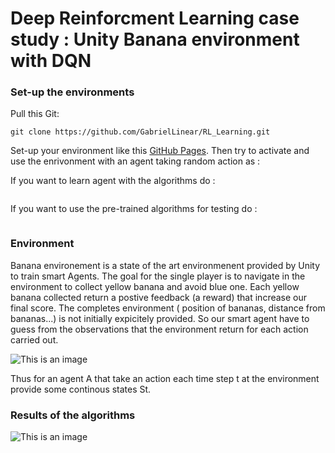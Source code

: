 # Deep Reinforcment Learning case study : Unity Banana environment with DQN

### Set-up the environments

Pull this Git:
```
git clone https://github.com/GabrielLinear/RL_Learning.git
```
Set-up your environment like this [GitHub Pages](https://github.com/udacity/Value-based-methods#dependencies).
Then try to activate and use the enrivonment with an agent taking random action as :

If you want to learn agent with the algorithms do :
```
```

If you want to use the pre-trained algorithms for testing do :
```
```

### Environment
Banana environement is a state of the art environmenent provided by Unity to train smart Agents. The goal for the single player is to navigate in the environment to collect yellow banana and avoid blue one. Each yellow banana collected return a postive feedback (a reward) that increase our final score.
The completes environment ( position of bananas, distance from bananas...) is not initially expicitely provided. So our smart agent have to guess from the observations that the environment return for each action carried out.

![This is an image](https://github.com/GabrielLinear/RL_Learning/blob/main/Images/Image.gif)

Thus for an agent A that take an action each time step t at the environment provide some continous states St.

### Results of the algorithms

![This is an image](https://github.com/GabrielLinear/RL_Learning/blob/main/Images/Scores_Banana.png)
